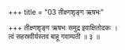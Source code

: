 +++
title = "03 तीक्ष्णशृङ्ग ऋषभः"

+++
तीक्ष्णशृङ्ग ऋषभः समुद्र इवाक्षितोदकः ।  
त्वं सहस्रवीर्यस्तव बाहू गवाम्पती ॥ ३ ॥
